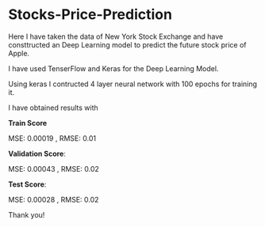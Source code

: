 # Stocks-Price-Prediction

Here I have taken the data of New York Stock Exchange and have consttructed an Deep Learning model to predict the future stock price of Apple.

I have used TenserFlow and Keras for the Deep Learning Model.

Using keras I contructed 4 layer neural network with 100 epochs for training it.

I have obtained results with

<p align="center">

 **Train Score**
 
MSE: 0.00019 , RMSE: 0.01
 
**Validation Score**:
 
MSE: 0.00043 , RMSE: 0.02

 **Test Score**:
 
MSE: 0.00028 , RMSE: 0.02
 </p>

Thank you!
